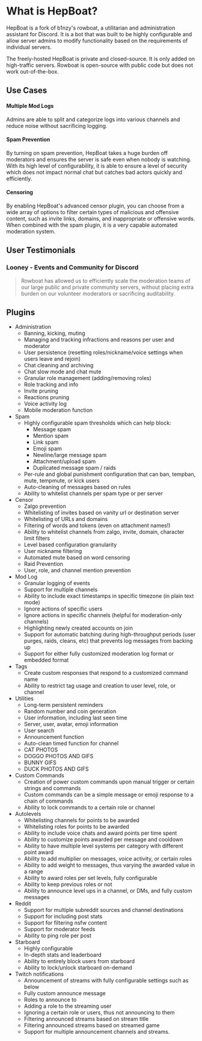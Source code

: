 # What is HepBoat?

HepBoat is a fork of b1nzy's rowboat, a utilitarian and administration assistant for Discord. It is a bot that was built to be highly configurable and allow server admins to modify functionality based on the requirements of individual servers. 

The freely-hosted HepBoat is private and closed-source. It is only added on high-traffic servers. Rowboat is open-source with public code but does not work out-of-the-box.

## Use Cases

#### Multiple Mod Logs

Admins are able to split and categorize logs into various channels and reduce noise without sacrificing logging.

#### Spam Prevention

By turning on spam prevention, HepBoat takes a huge burden off moderators and ensures the server is safe even when nobody is watching. With its high level of configurability, it is able to ensure a level of security which does not impact normal chat but catches bad actors quickly and efficiently.

#### Censoring 

By enabling HepBoat's advanced censor plugin, you can choose from a wide array of options to filter certain types of malicious and offensive content, such as invite links, domains, and inappropriate or offensive words. When combined with the spam plugin, it is a very capable automated moderation system. 

## User Testimonials

### Looney - Events and Community for Discord

> Rowboat has allowed us to efficiently scale the moderation teams of our large public and private community servers, without placing extra burden on our volunteer moderators or sacrificing auditability.

## Plugins

* Administration
  * Banning, kicking, muting
  * Managing and tracking infractions and reasons per user and moderator
  * User persistence \(resetting roles/nickname/voice settings when users leave and rejoin\)
  * Chat cleaning and archiving
  * Chat slow mode and chat mute
  * Granular role management \(adding/removing roles\)
  * Role tracking and info
  * Invite pruning
  * Reactions pruning
  * Voice activity log
  * Mobile moderation function
* Spam
  * Highly configurable spam thresholds which can help block:
    * Message spam
    * Mention spam
    * Link spam
    * Emoji spam
    * Newline/large message spam
    * Attachment/upload spam
    * Duplicated message spam / raids
  * Per-rule and global punishment configuration that can ban, tempban, mute, tempmute, or kick users
  * Auto-cleaning of messages based on rules
  * Ability to whitelist channels per spam type or per server
* Censor
  * Zalgo prevention
  * Whitelisting of invites based on vanity url or destination server
  * Whitelisting of URLs and domains
  * Filtering of words and tokens (even on attachment names!)
  * Ability to whitelist channels from zalgo, invite, domain, character limit filters
  * Level based configuration granularity
  * User nickname filtering
  * Automated mute based on word censoring
  * Raid Prevention
  * User, role, and channel mention prevention
* Mod Log
  * Granular logging of events
  * Support for multiple channels
  * Ability to include exact timestamps in specific timezone (in plain text mode)
  * Ignore actions of specific users
  * Ignore actions in specific channels (helpful for moderation-only channels)
  * Highlighting newly created accounts on join
  * Support for automatic batching during high-throughput periods \(user purges, raids, cleans, etc\) that prevents log messages from backing up
  * Support for either fully customized moderation log format or embedded format
* Tags
  * Create custom responses that respond to a customized command name
  * Ability to restrict tag usage and creation to user level, role, or channel
* Utilities
  * Long-term persistent reminders
  * Random number and coin generation
  * User information, including last seen time
  * Server, user, avatar, emoji information
  * User search
  * Announcement function
  * Auto-clean timed function for channel
  * CAT PHOTOS
  * DOGGO PHOTOS AND GIFS
  * BUNNY GIFS
  * DUCK PHOTOS AND GIFS
* Custom Commands
  * Creation of power custom commands upon manual trigger or certain strings and commands
  * Custom commands can be a simple message or emoji response to a chain of commands
  * Ability to lock commands to a certain role or channel
* Autolevels
  * Whitelisting channels for points to be awarded
  * Whitelisting roles for points to be awarded
  * Ability to include voice chats and award points per time spent
  * Ability to customize points awarded per message and cooldown
  * Ability to have multiple level systems per category with different point award
  * Ability to add multiplier on messages, voice activity, or certain roles
  * Ability to add weight to messages, thus varying the awarded value in a range
  * Ability to award roles per set levels, fully configurable
  * Ability to keep previous roles or not
  * Ability to announce level ups in a channel, or DMs, and fully custom messages
* Reddit
  * Support for multiple subreddit sources and channel destinations
  * Support for including post stats
  * Support for filtering nsfw content
  * Support for moderator feeds
  * Ability to ping role per post
* Starboard
  * Highly configurable
  * In-depth stats and leaderboard
  * Ability to entirely block users from starboard
  * Ability to lock/unlock starboard on-demand
* Twitch notifications
  * Announcement of streams with fully configurable settings such as below 
  * Fully custom announce message
  * Roles to announce to
  * Adding a role to the streaming user
  * Ignoring a certain role or users, thus not announcing to them
  * Filtering announced streams based on stream title 
  * Filtering announced streams based on streamed game
  * Support for multiple announcement channels and streams.  
